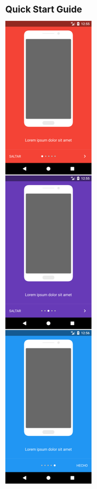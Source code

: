 # Quick Start Guide

<img src="./art/screenshot1.png" height="480" />
<img src="./art/screenshot2.png" height="480" />
<img src="./art/screenshot3.png" height="480" />